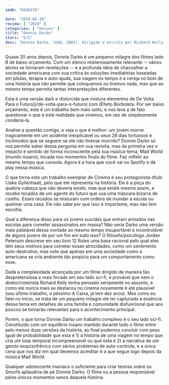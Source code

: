 ```yaml
---
imdb: "0246578"

date: "2019-05-10"
review: [ "2019" ]
categories: [ "movies" ]
title: "Donnie Darko"
stars: "5/5"
desc: "Donnie Darko. (USA, 2001). Dirigido e escrito por Richard Kelly. Com Jake Gyllenhaal, Holmes Osborne, Maggie Gyllenhaal, Daveigh Chase, Mary McDonnell, James Duval, Arthur Taxier, Patrick Swayze, Mark Hoffman. Texto original de 2010-12-20."
---
```

Quase 20 anos depois, Donnie Darko é um pequeno milagre dos filmes lado B de baixo orçamento. Com um elenco misteriosamente relevante -- vários atores se tornaram revelações -- e a profunda ideia de chacoalhar a sociedade americana com sua crítica às soluções imediatistas baseadas em pílulas, terapia e auto-ajuda, sua viagem no tempo é a cereja no bolo de uma história que não permite que coloquemos ou tiremos nada, mas que ao mesmo tempo permita tantas interpretações diferentes.

Esta é uma versão dark e distorcida que mistura elementos de De Volta Para o Futuro](/de-volta-para-o-futuro) com [Efeito Borboleta. Por ser baixo orçamento, este é um trabalho bem mais solto, e nos leva a de fato questionar o que é está realidade que vivemos, em vez de simplesmente condená-la.

Analise a questão comigo, e veja o que é melhor: um jovem morrer tragicamente em um acidente inexplicável ou seus 28 dias tortuosos e incômodos que se seguem se ele não tivesse morrido? Donnie Darko só nos permite saber dessa pergunta em sua revisita, mas da primeira vez o impacto é sentido de forma inconsciente pela sua música-tema, Mad World (mundo insano), tocada nos momentos finais do filme. Faz refletir ao mesmo tempo que consola. Agora é a hora que você vai no Spotify e dá play nessa música.

O que torna este um trabalho exemplar de Cinema é seu protagonista-título (Jake Gyllenhaal), pelo que ele representa na história. Ele é a peça do quebra-cabeça que não deveria existir, mas que existe mesmo assim, e recebe recados de um agente do futuro que usa uma máscara bizarra de coelho. Esses recados se misturam com ordens de inundar a escola ou queimar uma casa. Ele não sabe por que isso é importante, mas não tem escolha.

Qual a diferença disso para os jovens suicidas que entram armados nas escolas para cometer assassinatos em massa? Não seria Darko uma versão mais palatável dessa vontade ao mesmo tempo insuportável e incontrolável de alguns jovens de por um fim em tudo isso? O filósofo/psicólogo Jordan Peterson descreve em seu livro 12 Rules uma base racional pelo qual eles têm seus motivos para cometer essas atrocidades, como um sentimento auto-destrutivo, mas note que apenas em uma sociedade como a americana se cria ambiente tão propício para um comportamento como esse.

Dada a complexidade alcançada por um filme dirigido de maneira tão despretensiosa e mais focado em seu lado sci-fi, é provável que nem o diretor/roteirista Richard Kelly tenha pensado seriamente no assunto, e como ele nunca mais se destacou no cinema novamente é até plausível (seu último trabalho, o péssimo A Caixa, já tem dez anos). Mas como eu falei no início, se trata de um pequeno milagre ele ter capturado a essência desse tema em detalhes de uma família e comunidade disfuncional que aos poucos se tornarão relevantes para o acontecimento principal.

Porém, o que torna Donnie Darko um trabalho complexo é o seu lado sci-fi. Constituído com um equilíbrio insano mantido durante todo o filme entre pelo menos duas versões da história, ao final podemos concluir com peso igual de probabilidade que esta é 1) a história de uma viagem no tempo que cria um loop temporal incompreensível ou que esta é 2) a narrativa de um garoto esquizofrênico com sérios problemas de auto-controle, e a única cena que nos diz em qual devemos acreditar é a que segue logo depois da música Mad World.

Qualquer adolescente maníaco o suficiente para criar teorias sobre os Smurfs aplaudiria de pé Donnie Darko. O filme ou a pessoa responsável pelos únicos momentos sanos daquela história.
